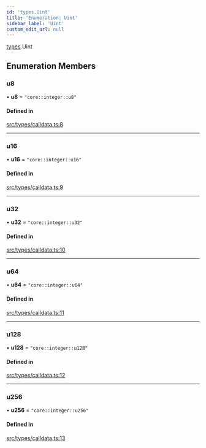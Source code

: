 ```yaml
---
id: 'types.Uint'
title: 'Enumeration: Uint'
sidebar_label: 'Uint'
custom_edit_url: null
---
```


[types](../namespaces/types.md).Uint

## Enumeration Members

### u8

• **u8** = `"core::integer::u8"`

#### Defined in

[src/types/calldata.ts:8](https://github.com/starknet-io/starknet.js/blob/v5.19.5/src/types/calldata.ts#L8)

---

### u16

• **u16** = `"core::integer::u16"`

#### Defined in

[src/types/calldata.ts:9](https://github.com/starknet-io/starknet.js/blob/v5.19.5/src/types/calldata.ts#L9)

---

### u32

• **u32** = `"core::integer::u32"`

#### Defined in

[src/types/calldata.ts:10](https://github.com/starknet-io/starknet.js/blob/v5.19.5/src/types/calldata.ts#L10)

---

### u64

• **u64** = `"core::integer::u64"`

#### Defined in

[src/types/calldata.ts:11](https://github.com/starknet-io/starknet.js/blob/v5.19.5/src/types/calldata.ts#L11)

---

### u128

• **u128** = `"core::integer::u128"`

#### Defined in

[src/types/calldata.ts:12](https://github.com/starknet-io/starknet.js/blob/v5.19.5/src/types/calldata.ts#L12)

---

### u256

• **u256** = `"core::integer::u256"`

#### Defined in

[src/types/calldata.ts:13](https://github.com/starknet-io/starknet.js/blob/v5.19.5/src/types/calldata.ts#L13)
